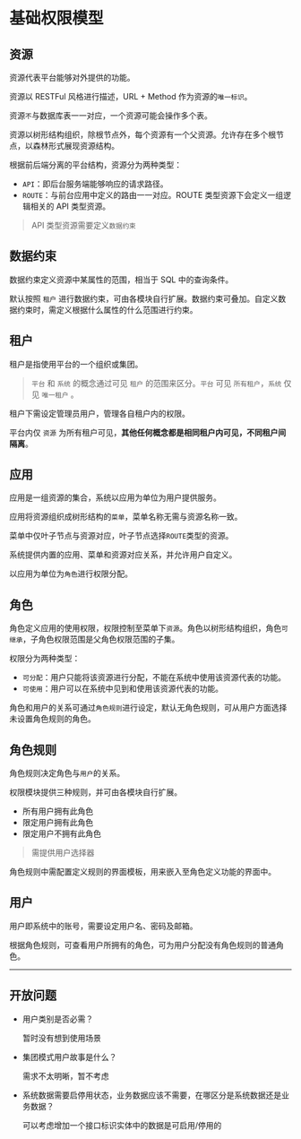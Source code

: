 基础权限模型
==========


资源
----

资源代表平台能够对外提供的功能。

资源以 RESTFul 风格进行描述，URL + Method 作为资源的`唯一标识`。

资源`不`与数据库表一一对应，一个资源可能会操作多个表。

资源以树形结构组织，除根节点外，每个资源有一个父资源。允许存在多个根节点，以森林形式展现资源结构。

根据前后端分离的平台结构，资源分为两种类型：
* `API`：即后台服务端能够响应的请求路径。
* `ROUTE`：与前台应用中定义的路由一一对应。ROUTE 类型资源下会定义一组逻辑相关的 API 类型资源。

> API 类型资源需要定义`数据约束`


数据约束
-------

数据约束定义资源中某属性的范围，相当于 SQL 中的查询条件。

默认按照 `租户` 进行数据约束，可由各模块自行扩展。数据约束可叠加。自定义数据约束时，需定义根据什么属性的什么范围进行约束。


租户
---

租户是指使用平台的一个组织或集团。

> `平台` 和 `系统` 的概念通过可见 `租户` 的范围来区分。`平台` 可见 `所有租户`，`系统` 仅见 `唯一租户` 。

租户下需设定管理员用户，管理各自租户内的权限。

平台内仅 `资源` 为所有租户可见，**其他任何概念都是相同租户内可见，不同租户间隔离**。


应用
---

应用是一组资源的集合，系统以应用为单位为用户提供服务。

应用将资源组织成树形结构的`菜单`，菜单名称无需与资源名称一致。

菜单中仅叶子节点与资源对应，叶子节点选择`ROUTE`类型的资源。

系统提供内置的应用、菜单和资源对应关系，并允许用户自定义。

以应用为单位为`角色`进行权限分配。


角色
---

角色定义应用的使用权限，权限控制至菜单下`资源`。角色以树形结构组织，角色`可继承`，子角色权限范围是父角色权限范围的子集。

权限分为两种类型：
* `可分配`：用户只能将该资源进行分配，不能在系统中使用该资源代表的功能。
* `可使用`：用户可以在系统中见到和使用该资源代表的功能。

角色和用户的关系可通过`角色规则`进行设定，默认无角色规则，可从用户方面选择未设置角色规则的角色。


角色规则
-------

角色规则决定角色与`用户`的关系。

权限模块提供三种规则，并可由各模块自行扩展。
* 所有用户拥有此角色
* 限定用户拥有此角色
* 限定用户不拥有此角色
> 需提供用户选择器

角色规则中需配置定义规则的界面模板，用来嵌入至角色定义功能的界面中。


用户
---

用户即系统中的账号，需要设定用户名、密码及邮箱。

根据角色规则，可查看用户所拥有的角色，可为用户分配没有角色规则的普通角色。


------------------------------------------------


开放问题
-------

- 用户类别是否必需？

  暂时没有想到使用场景

- 集团模式用户故事是什么？

  需求不太明晰，暂不考虑

- 系统数据需要启停用状态，业务数据应该不需要，在哪区分是系统数据还是业务数据？

  可以考虑增加一个接口标识实体中的数据是可启用/停用的

